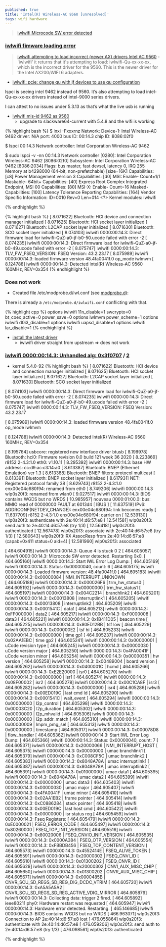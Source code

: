 ```yaml
---
published: true
title: 'Intel(R) Wireless-AC 9560 [unresolved]'
tags: wifi hardware
---
```

> [iwlwifi Microcode SW error detected](https://bbs.archlinux.org/viewtopic.php?id=254766)


### [iwlwifi fimware loading error](https://forums.linuxmint.com/viewtopic.php?t=358500)

> [iwlwifi attempting to load incorrect (newer AX) drivers Intel AC 9560](https://bbs.archlinux.org/viewtopic.php?id=251321) - 'iwlwifi' it returns that it's attempting to load: iwlwifi-Qu-xx-xx-xx, which is the incorrect driver for the 9560. This is the newer driver for the Intel AX200/WIFI 6 adapters. 

- [iwlwifi: pcie: change qu with jf devices to use qu configuration ](https://github.com/torvalds/linux/commit/aa0cc7dde17bb6b8cc533bbcfe3f53d70e0dd269)

lspci is seeing intel 9462 instead of 9560. It’s also attempting to load intel-Qu-xx-xx-xx drivers instead of intel-9000 series drivers.

I can attest to no issues under 5.3.13 as that’s what the live usb is running

- [iwlwifi mis-id 9462 as 9560](https://www.linuxquestions.org/questions/slackware-14/iwlwifi-mis-id-9462-as-9560-a-4175665669/)
	- upgrade to slackware64-current with 5.4.8 and the wifi is working

{% highlight bash %}
$ inxi -Fxxxrnz
Network:   Device-1: Intel Wireless-AC 9462 driver: N/A port: 4000 bus ID: 00:14.3 chip ID: 8086:02f0 

$ lspci
00:14.3 Network controller: Intel Corporation Wireless-AC 9462

$ sudo lspci -v -nn
00:14.3 Network controller [0280]: Intel Corporation Wireless-AC 9462 [8086:02f0]
	Subsystem: Intel Corporation Wireless-AC 9462 [8086:2034]
	Flags: bus master, fast devsel, latency 0, IRQ 255
	Memory at b4298000 (64-bit, non-prefetchable) [size=16K]
	Capabilities: [c8] Power Management version 3
	Capabilities: [d0] MSI: Enable- Count=1/1 Maskable- 64bit+
	Capabilities: [40] Express Root Complex Integrated Endpoint, MSI 00
	Capabilities: [80] MSI-X: Enable- Count=16 Masked-
	Capabilities: [100] Latency Tolerance Reporting
	Capabilities: [164] Vendor Specific Information: ID=0010 Rev=0 Len=014 <?>
	Kernel modules: iwlwifi

{% endhighlight %}

{% highlight bash %}
[    8.071622] Bluetooth: HCI device and connection manager initialized
[    8.071625] Bluetooth: HCI socket layer initialized
[    8.071627] Bluetooth: L2CAP socket layer initialized
[    8.071630] Bluetooth: SCO socket layer initialized
[    8.074103] iwlwifi 0000:00:14.3: Direct firmware load for iwlwifi-QuZ-a0-jf-b0-50.ucode failed with error -2
[    8.074235] iwlwifi 0000:00:14.3: Direct firmware load for iwlwifi-QuZ-a0-jf-b0-49.ucode failed with error -2
[    8.075747] iwlwifi 0000:00:14.3: TLV_FW_FSEQ_VERSION: FSEQ Version: 43.2.23.17
[    8.075989] iwlwifi 0000:00:14.3: loaded firmware version 48.4fa0041f.0 op_mode iwlmvm
[    8.124788] iwlwifi 0000:00:14.3: Detected Intel(R) Wireless-AC 9560 160MHz, REV=0x354
{% endhighlight %}


### Does not work
- Created file /etc/modprobe.d/iwl.conf (see [modprobe.d](https://linux.die.net/man/5/modprobe.d)):

There is already a `/etc/modprobe.d/iwlwifi.conf` conflicting with that.

{% highlight cpp %}
options iwlwifi 11n_disable=1 swcrypto=0 bt_coex_active=0 power_save=0
options iwlmvm power_scheme=1 
options iwlwifi d0i3_disable=1 
options iwlwifi uapsd_disable=1 
options iwlwifi lar_disable=1
{% endhighlight %}

- [install the latest driver](https://easylinuxtipsproject.blogspot.com/p/intel-wifi.html)
	- iwlwifi driver straight from upstream => does not work

### [iwlwifi 0000:00:14.3: Unhandled alg: 0x3f0707](https://askubuntu.com/questions/1190279/disabling-iwlwifi-00000014-3-unhandled-alg-0x707-from-flooding-the-logs) / [2](https://serverfault.com/questions/973632/ubuntu-18-04-lts-crashes-on-lenovo-thinkpad-t590)

- kernel 5.4.0-92
{% highlight bash %}
[    8.071622] Bluetooth: HCI device and connection manager initialized
[    8.071625] Bluetooth: HCI socket layer initialized
[    8.071627] Bluetooth: L2CAP socket layer initialized
[    8.071630] Bluetooth: SCO socket layer initialized

[    8.074103] iwlwifi 0000:00:14.3: Direct firmware load for iwlwifi-QuZ-a0-jf-b0-50.ucode failed with error -2
[    8.074235] iwlwifi 0000:00:14.3: Direct firmware load for iwlwifi-QuZ-a0-jf-b0-49.ucode failed with error -2
[    8.075747] iwlwifi 0000:00:14.3: TLV_FW_FSEQ_VERSION: FSEQ Version: 43.2.23.17

[    8.075989] iwlwifi 0000:00:14.3: loaded firmware version 48.4fa0041f.0 op_mode iwlmvm

[    8.124788] iwlwifi 0000:00:14.3: Detected Intel(R) Wireless-AC 9560 160MHz, REV=0x354

[    8.195764] usbcore: registered new interface driver btusb
[    8.198978] Bluetooth: hci0: Firmware revision 0.0 build 121 week 36 2020
[    8.223869] r8152 2-4.3:1.0 eth0: v1.10.11
[    8.295392] iwlwifi 0000:00:14.3: base HW address: cc:d9:ac:c3:14:a0
[    8.613387] Bluetooth: BNEP (Ethernet Emulation) ver 1.3
[    8.613388] Bluetooth: BNEP filters: protocol multicast
[    8.613391] Bluetooth: BNEP socket layer initialized
[    8.617931] NET: Registered protocol family 38
[    8.629743] r8152 2-4.3:1.0 enx00e04c680f94: renamed from eth0
[    8.749206] iwlwifi 0000:00:14.3 wlp0s20f3: renamed from wlan0
[    9.027517] iwlwifi 0000:00:14.3: BIOS contains WGDS but no WRDS
[   10.985957] nouveau 0000:01:00.0: bus: MMIO read of 00000000 FAULT at 6013d4 [ IBUS ]
[   11.637519] IPv6: ADDRCONF(NETDEV_CHANGE): enx00e04c680f94: link becomes ready
[   11.637709] r8152 2-4.3:1.0 enx00e04c680f94: carrier on
[   12.539130] wlp0s20f3: authenticate with 2e:40:14:d6:57:e8
[   12.541581] wlp0s20f3: send auth to 2e:40:14:d6:57:e8 (try 1/3)
[   12.564181] wlp0s20f3: authenticated
[   12.567478] wlp0s20f3: associate with 2e:40:14:d6:57:e8 (try 1/3)
[   12.580643] wlp0s20f3: RX AssocResp from 2e:40:14:d6:57:e8 (capab=0x411 status=0 aid=4)
[   12.581960] wlp0s20f3: associated

[  464.604915] iwlwifi 0000:00:14.3: Queue 4 is stuck 0 2
[  464.605057] iwlwifi 0000:00:14.3: Microcode SW error detected. Restarting 0x0.
[  464.605160] iwlwifi 0000:00:14.3: Start IWL Error Log Dump:
[  464.605169] iwlwifi 0000:00:14.3: Status: 0x00000040, count: 6
[  464.605175] iwlwifi 0000:00:14.3: Loaded firmware version: 48.4fa0041f.0
[  464.605183] iwlwifi 0000:00:14.3: 0x00000084 | NMI_INTERRUPT_UNKNOWN       
[  464.605188] iwlwifi 0000:00:14.3: 0x000026F6 | trm_hw_status0
[  464.605192] iwlwifi 0000:00:14.3: 0x00000000 | trm_hw_status1
[  464.605197] iwlwifi 0000:00:14.3: 0x004C2214 | branchlink2
[  464.605201] iwlwifi 0000:00:14.3: 0x00013808 | interruptlink1
[  464.605205] iwlwifi 0000:00:14.3: 0x00013808 | interruptlink2
[  464.605209] iwlwifi 0000:00:14.3: 0x0001541C | data1
[  464.605213] iwlwifi 0000:00:14.3: 0xFF000000 | data2
[  464.605217] iwlwifi 0000:00:14.3: 0xF0000008 | data3
[  464.605221] iwlwifi 0000:00:14.3: 0x1B411D05 | beacon time
[  464.605225] iwlwifi 0000:00:14.3: 0x80ED12BB | tsf low
[  464.605229] iwlwifi 0000:00:14.3: 0x000000E2 | tsf hi
[  464.605233] iwlwifi 0000:00:14.3: 0x00000000 | time gp1
[  464.605237] iwlwifi 0000:00:14.3: 0x02AA1EBC | time gp2
[  464.605241] iwlwifi 0000:00:14.3: 0x00000001 | uCode revision type
[  464.605245] iwlwifi 0000:00:14.3: 0x00000030 | uCode version major
[  464.605250] iwlwifi 0000:00:14.3: 0x4FA0041F | uCode version minor
[  464.605254] iwlwifi 0000:00:14.3: 0x00000351 | hw version
[  464.605258] iwlwifi 0000:00:14.3: 0x00489004 | board version
[  464.605262] iwlwifi 0000:00:14.3: 0x0400001C | hcmd
[  464.605266] iwlwifi 0000:00:14.3: 0xE2E20000 | isr0
[  464.605270] iwlwifi 0000:00:14.3: 0x00000000 | isr1
[  464.605274] iwlwifi 0000:00:14.3: 0x08F00002 | isr2
[  464.605278] iwlwifi 0000:00:14.3: 0x00C1CA8F | isr3
[  464.605282] iwlwifi 0000:00:14.3: 0x00000000 | isr4
[  464.605286] iwlwifi 0000:00:14.3: 0x00ED019C | last cmd Id
[  464.605290] iwlwifi 0000:00:14.3: 0x0001541C | wait_event
[  464.605294] iwlwifi 0000:00:14.3: 0x00000000 | l2p_control
[  464.605298] iwlwifi 0000:00:14.3: 0x00003C20 | l2p_duration
[  464.605302] iwlwifi 0000:00:14.3: 0x00000000 | l2p_mhvalid
[  464.605306] iwlwifi 0000:00:14.3: 0x00000000 | l2p_addr_match
[  464.605310] iwlwifi 0000:00:14.3: 0x00000009 | lmpm_pmg_sel
[  464.605313] iwlwifi 0000:00:14.3: 0x00000000 | timestamp
[  464.605317] iwlwifi 0000:00:14.3: 0x000078D8 | flow_handler
[  464.605362] iwlwifi 0000:00:14.3: Start IWL Error Log Dump:
[  464.605366] iwlwifi 0000:00:14.3: Status: 0x00000040, count: 7
[  464.605371] iwlwifi 0000:00:14.3: 0x20000066 | NMI_INTERRUPT_HOST
[  464.605375] iwlwifi 0000:00:14.3: 0x00000000 | umac branchlink1
[  464.605379] iwlwifi 0000:00:14.3: 0xC008CF5C | umac branchlink2
[  464.605383] iwlwifi 0000:00:14.3: 0x8048A78A | umac interruptlink1
[  464.605387] iwlwifi 0000:00:14.3: 0x8048A78A | umac interruptlink2
[  464.605391] iwlwifi 0000:00:14.3: 0x01000000 | umac data1
[  464.605395] iwlwifi 0000:00:14.3: 0x8048A78A | umac data2
[  464.605399] iwlwifi 0000:00:14.3: 0x00000000 | umac data3
[  464.605403] iwlwifi 0000:00:14.3: 0x00000030 | umac major
[  464.605407] iwlwifi 0000:00:14.3: 0x4FA0041F | umac minor
[  464.605410] iwlwifi 0000:00:14.3: 0x02AA1EB2 | frame pointer
[  464.605414] iwlwifi 0000:00:14.3: 0xC0886284 | stack pointer
[  464.605418] iwlwifi 0000:00:14.3: 0x00ED019C | last host cmd
[  464.605422] iwlwifi 0000:00:14.3: 0x00000000 | isr status reg
[  464.605459] iwlwifi 0000:00:14.3: Fseq Registers:
[  464.605479] iwlwifi 0000:00:14.3: 0xE0000021 | FSEQ_ERROR_CODE
[  464.605497] iwlwifi 0000:00:14.3: 0x80260000 | FSEQ_TOP_INIT_VERSION
[  464.605516] iwlwifi 0000:00:14.3: 0x80020006 | FSEQ_CNVIO_INIT_VERSION
[  464.605535] iwlwifi 0000:00:14.3: 0x0000A384 | FSEQ_OTP_VERSION
[  464.605554] iwlwifi 0000:00:14.3: 0xFBBDB456 | FSEQ_TOP_CONTENT_VERSION
[  464.605573] iwlwifi 0000:00:14.3: 0x4552414E | FSEQ_ALIVE_TOKEN
[  464.605591] iwlwifi 0000:00:14.3: 0x20000302 | FSEQ_CNVI_ID
[  464.605610] iwlwifi 0000:00:14.3: 0x01300202 | FSEQ_CNVR_ID
[  464.605629] iwlwifi 0000:00:14.3: 0x20000302 | CNVI_AUX_MISC_CHIP
[  464.605650] iwlwifi 0000:00:14.3: 0x01300202 | CNVR_AUX_MISC_CHIP
[  464.605671] iwlwifi 0000:00:14.3: 0x0000485B | CNVR_SCU_SD_REGS_SD_REG_DIG_DCDC_VTRIM
[  464.605720] iwlwifi 0000:00:14.3: 0xA5A5A5A2 | CNVR_SCU_SD_REGS_SD_REG_ACTIVE_VDIG_MIRROR
[  464.605879] iwlwifi 0000:00:14.3: Collecting data: trigger 2 fired.
[  464.605892] ieee80211 phy0: Hardware restart was requested
[  464.605947] iwlwifi 0000:00:14.3: Hardware error detected. Restarting.
[  465.146685] iwlwifi 0000:00:14.3: BIOS contains WGDS but no WRDS
[  466.963071] wlp0s20f3: Connection to AP 2e:40:14:d6:57:e8 lost
[  476.055864] wlp0s20f3: authenticate with 2e:40:14:d6:57:e8
[  476.059206] wlp0s20f3: send auth to 2e:40:14:d6:57:e8 (try 1/3)
[  476.098561] wlp0s20f3: authenticated

{% endhighlight %}
